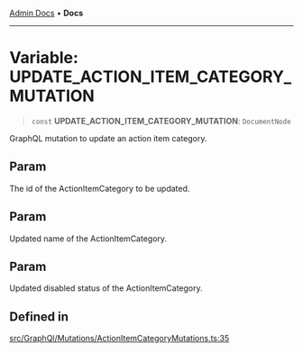 [Admin Docs](/) • **Docs**

***

# Variable: UPDATE\_ACTION\_ITEM\_CATEGORY\_MUTATION

> `const` **UPDATE\_ACTION\_ITEM\_CATEGORY\_MUTATION**: `DocumentNode`

GraphQL mutation to update an action item category.

## Param

The id of the ActionItemCategory to be updated.

## Param

Updated name of the ActionItemCategory.

## Param

Updated  disabled status of the ActionItemCategory.

## Defined in

[src/GraphQl/Mutations/ActionItemCategoryMutations.ts:35](https://github.com/PalisadoesFoundation/talawa-admin/blob/main/src/GraphQl/Mutations/ActionItemCategoryMutations.ts#L35)
